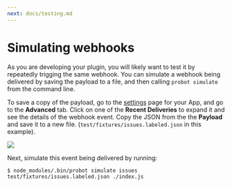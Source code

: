 ```yaml
---
next: docs/testing.md
---
```


# Simulating webhooks

As you are developing your plugin, you will likely want to test it by repeatedly trigging the same webhook. You can simulate a webhook being delivered by saving the payload to a file, and then calling `probot simulate` from the command line.

To save a copy of the payload, go to the  [settings](https://github.com/settings/apps) page for your App, and go to the **Advanced** tab. Click on one of the **Recent Deliveries** to expand it and see the details of the webhook event. Copy the JSON from the the **Payload** and save it to a new file. (`test/fixtures/issues.labeled.json` in this example).

![](https://user-images.githubusercontent.com/173/28491924-e03e91f2-6ebe-11e7-9570-6d48da68c6ca.png)

Next, simulate this event being delivered by running:

```
$ node_modules/.bin/probot simulate issues test/fixtures/issues.labeled.json ./index.js
```
